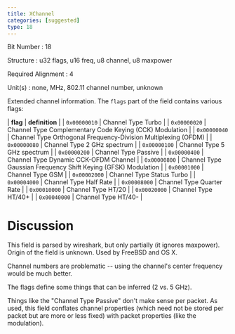 ```yaml
---
title: XChannel
categories: [suggested]
type: 18
---
```

Bit Number
: 18

Structure
: u32 flags, u16 freq, u8 channel, u8 maxpower

Required Alignment
: 4

Unit(s)
: none, MHz, 802.11 channel number, unknown

Extended channel information. The `flags` part of the field contains
various flags:

| **flag** | **definition** |
| `0x00000010` | Channel Type Turbo |
| `0x00000020` | Channel Type Complementary Code Keying (CCK) Modulation |
| `0x00000040` | Channel Type Orthogonal Frequency-Division Multiplexing (OFDM) |
| `0x00000080` | Channel Type 2 GHz spectrum |
| `0x00000100` | Channel Type 5 GHz spectrum |
| `0x00000200` | Channel Type Passive |
| `0x00000400` | Channel Type Dynamic CCK-OFDM Channel |
| `0x00000800` | Channel Type Gaussian Frequency Shift Keying (GFSK) Modulation |
| `0x00001000` | Channel Type GSM |
| `0x00002000` | Channel Type Status Turbo |
| `0x00004000` | Channel Type Half Rate |
| `0x00008000` | Channel Type Quarter Rate |
| `0x00010000` | Channel Type HT/20 |
| `0x00020000` | Channel Type HT/40+ |
| `0x00040000` | Channel Type HT/40- |

Discussion
==========

This field is parsed by wireshark, but only partially (it ignores
maxpower). Origin of the field is unknown. Used by FreeBSD and OS X.

Channel numbers are problematic -- using the channel's center frequency
would be much better.

The flags define some things that can be inferred (2 vs. 5 GHz).

Things like the "Channel Type Passive" don't make sense per packet. As
used, this field conflates channel properties (which need not be stored
per packet but are more or less fixed) with packet properties (like the
modulation).
